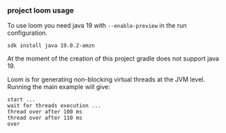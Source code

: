 ### project loom usage

To use loom you need java 19 with `--enable-preview` in the run configuration.

```shell
sdk install java 19.0.2-amzn
```

At the moment of the creation of this project gradle does not support java 19.

Loom is for generating non-blocking virtual threads at the JVM level. 
Running the main example will give:
```
start ...
wait for threads execution ...
thread over after 100 ms
thread over after 110 ms
over
```

